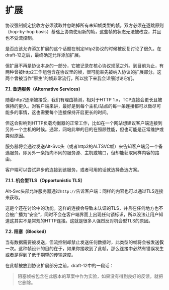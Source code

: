 # 扩展

协议强制规定接收方必须读取并忽略掉所有未知帧类型的帧。双方必须在逐跳原则（hop-by-hop basis）基础上协商使用新的帧，这些帧的状态无法被改变，并且也不受流控制。

是否应该允许添加扩展的这个话题在制定http2协议的时候被反复讨论了很久。在draft-12之后，最终确定允许添加扩展。

但扩展不再是协议本身的一部分，它被记录在核心协议规范之外。到目前为止，有两种曾被http2工作组包含在协议里的帧，很可能率先被纳入协议的扩展部分。这两个曾被当作“原生”的帧非常流行，所以接下来我会详细讨论它们。

**7.1. 备选服务（Alternative Services）**

随着http2逐渐被接受，我们有理由猜测，相对于HTTP 1.x，TCP连接会更长且被保持的更久。对客户端来讲，最好是到每个主机/站点的每一条连接都可以做尽可能多的事情，这也需要每个连接保持开启更长的时间。

但这会影响到HTTP负载均衡器的正常工作，比如在一个网站想建议客户端连接到另外一个主机的时候。通常，网站此举的目的在照顾性能，但也可能是正常维护或类似原因。<!-- 这一段需要review -->

服务器将会通过发送Alt-Svc头（或者http2的ALTSVC帧）来告知客户端另一个备选服务。即另外一条指向不同的服务源、主机或端口，但却能获取同样内容的路由。

客户端可以尝试异步的连接到该服务，或者可用的话就选择备选方案。<!-- 这一段需要review -->

**7.1.1. 机会型TLS（Opportunistic TLS）**

Alt-Svc头部允许服务器通过`http://`告诉客户端：同样的内容也可以通过TLS连接来获取。

这是个还在讨论中的功能。这样的连接会导致未认证的TLS，并且在任何地方也不会被广播为“安全”，同时不会在客户端界面上出现任何锁标识，所以没法让用户知道这其实不是常规的HTTP连接。这就是很多人强烈反对机会型TLS的原因。

**7.2. 阻塞（Blocked）**

当有数据需要被发送，但流控制却禁止发送任何数据时，此类型的帧将会被发送**仅**一次。这种帧设计的目的在于，如果你接收到了此帧，那么连接中必然有错误发生或者是得到了低于期望的传输速度。<!-- 这一段需要review -->

在此帧被放到协议扩展部分之前，draft-12中的一段话：

> 阻塞帧被包含在此版本的草案中作为实验，如果没有得到良好的反馈，就把它删除。

<!-- 这里有些内容原文没有更新，所以相对翻译的也比较草率。 -->
